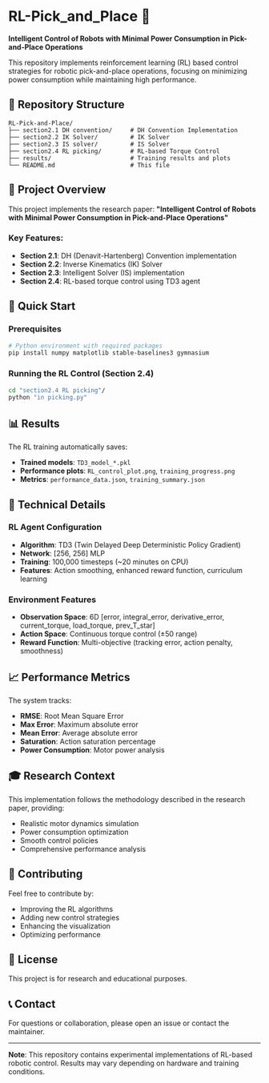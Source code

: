 # RL-Pick_and_Place 🤖

**Intelligent Control of Robots with Minimal Power Consumption in Pick-and-Place Operations**

This repository implements reinforcement learning (RL) based control strategies for robotic pick-and-place operations, focusing on minimizing power consumption while maintaining high performance.

## 📁 Repository Structure

```
RL-Pick-and-Place/
├── section2.1 DH convention/     # DH Convention Implementation
├── section2.2 IK Solver/         # IK Solver
├── section2.3 IS solver/         # IS Solver  
├── section2.4 RL picking/        # RL-based Torque Control
├── results/                      # Training results and plots
└── README.md                     # This file
```

## 🎯 Project Overview

This project implements the research paper: **"Intelligent Control of Robots with Minimal Power Consumption in Pick-and-Place Operations"**

### Key Features:
- **Section 2.1**: DH (Denavit-Hartenberg) Convention implementation
- **Section 2.2**: Inverse Kinematics (IK) Solver
- **Section 2.3**: Intelligent Solver (IS) implementation
- **Section 2.4**: RL-based torque control using TD3 agent

## 🚀 Quick Start

### Prerequisites
```bash
# Python environment with required packages
pip install numpy matplotlib stable-baselines3 gymnasium
```

### Running the RL Control (Section 2.4)
```bash
cd "section2.4 RL picking"/
python "in picking.py"
```

## 📊 Results

The RL training automatically saves:
- **Trained models**: `TD3_model_*.pkl`
- **Performance plots**: `RL_control_plot.png`, `training_progress.png`
- **Metrics**: `performance_data.json`, `training_summary.json`

## 🔧 Technical Details

### RL Agent Configuration
- **Algorithm**: TD3 (Twin Delayed Deep Deterministic Policy Gradient)
- **Network**: [256, 256] MLP
- **Training**: 100,000 timesteps (~20 minutes on CPU)
- **Features**: Action smoothing, enhanced reward function, curriculum learning

### Environment Features
- **Observation Space**: 6D [error, integral_error, derivative_error, current_torque, load_torque, prev_T_star]
- **Action Space**: Continuous torque control (±50 range)
- **Reward Function**: Multi-objective (tracking error, action penalty, smoothness)

## 📈 Performance Metrics

The system tracks:
- **RMSE**: Root Mean Square Error
- **Max Error**: Maximum absolute error
- **Mean Error**: Average absolute error
- **Saturation**: Action saturation percentage
- **Power Consumption**: Motor power analysis

## 🎓 Research Context

This implementation follows the methodology described in the research paper, providing:
- Realistic motor dynamics simulation
- Power consumption optimization
- Smooth control policies
- Comprehensive performance analysis

## 🤝 Contributing

Feel free to contribute by:
- Improving the RL algorithms
- Adding new control strategies
- Enhancing the visualization
- Optimizing performance

## 📄 License

This project is for research and educational purposes.

## 📞 Contact

For questions or collaboration, please open an issue or contact the maintainer.

---

**Note**: This repository contains experimental implementations of RL-based robotic control. Results may vary depending on hardware and training conditions. 